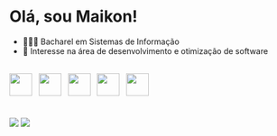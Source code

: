 # Olá, sou Maikon!
- 🧑🏽‍💻 Bacharel em Sistemas de Informação
- 👀 Interesse na área de desenvolvimento e otimização de software
<br>
<div style="display: flex;">
<img src="https://cdn.jsdelivr.net/gh/devicons/devicon/icons/javascript/javascript-original.svg" width="40" height="40"/>&nbsp; &nbsp; 
<img src="https://cdn.jsdelivr.net/gh/devicons/devicon/icons/html5/html5-original.svg" width="40" height="40"/>&nbsp; &nbsp;
<img src="https://cdn.jsdelivr.net/gh/devicons/devicon/icons/css3/css3-original.svg" width="40" height="40"/>&nbsp; &nbsp;
<img src="https://cdn.jsdelivr.net/gh/devicons/devicon/icons/git/git-original.svg" width="40" height="40"/>&nbsp; &nbsp;
<img src="https://cdn.jsdelivr.net/gh/devicons/devicon/icons/react/react-original.svg" width="40" height="40"/>
</div>

#
<div>
<a href = "mailto:maikonsm7@gmail.com"><img loading="lazy" src="https://img.shields.io/badge/Gmail-D14836?style=for-the-badge&logo=gmail&logoColor=white" target="_blank"></a>
<a href="https://www.linkedin.com/in/maikon-monteiro" target="_blank"><img loading="lazy" src="https://img.shields.io/badge/-LinkedIn-%230077B5?style=for-the-badge&logo=linkedin&logoColor=white" target="_blank"></a>   
</div>
          
          
          
          
          
